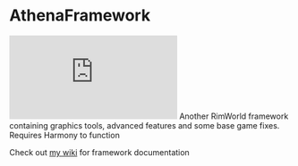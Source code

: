 # AthenaFramework
![](https://raw.githubusercontent.com/SmArtKar/AthenaFramework/master/About/About.xml)
Another RimWorld framework containing graphics tools, advanced features and some base game fixes. Requires Harmony to function

Check out [my wiki](https://github.com/SmArtKar/AthenaFramework/wiki) for framework documentation
